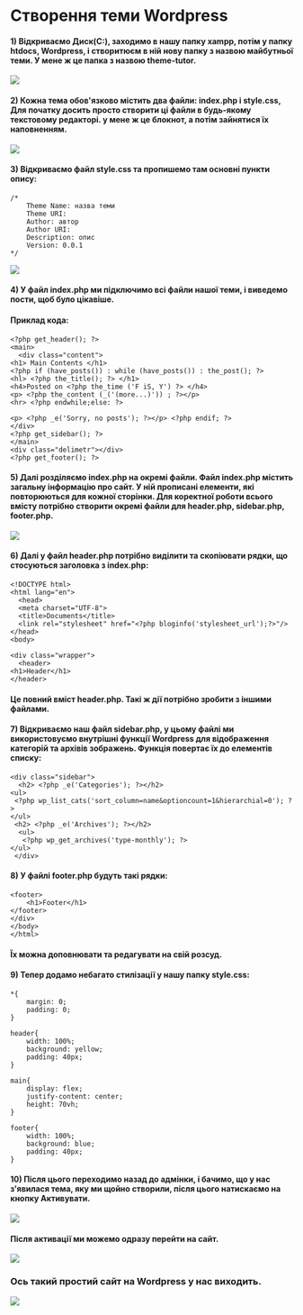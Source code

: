 # Створення теми Wordpress
#### 1) Відкриваємо Диск(С:), заходимо в нашу папку xampp, потім у папку htdocs, Wordpress, і створитюєм в ній нову папку з назвою майбутньої теми. У мене ж це папка з назвою theme-tutor.

![](https://github.com/ssonyau/Creating-a-Wordpress-Theme/blob/main/Screenshot%202023-04-17%20133319.png)

#### 2) Кожна тема обов'язково містить два файли: index.php і style.css, Для початку досить просто створити ці файли в будь-якому текстовому редакторі. у мене ж це блокнот, а потім зайнятися їх наповненням.

![](https://github.com/ssonyau/Creating-a-Wordpress-Theme/blob/main/Screenshot%202023-04-17%20140002.png)

#### 3) Відкриваємо файл style.css та пропишемо там основні пункти опису: 
```
/* 
    Theme Name: назва теми
    Theme URI: 
    Author: автор
    Author URI: 
    Description: опис
    Version: 0.0.1
*/
```
![](https://github.com/ssonyau/Creating-a-Wordpress-Theme/blob/main/Screenshot%202023-04-17%20140417.png)

#### 4) У файл index.php ми підключимо всі файли нашої теми, і виведемо пости, щоб було цікавіше.
#### Приклад кода: 
```
<?php get_header(); ?>
<main> 
  <div class="content">
<h1> Main Contents </h1>
<?php if (have_posts()) : while (have_posts()) : the_post(); ?>
<hl> <?php the_title(); ?> </h1>
<h4>Posted on <?php the_time ('F iS, Y') ?> </h4> 
<p> <?php the_content (_('(more...)')) ; ?></p>
<hr> <?php endwhile;else: ?>

<p> <?php _e('Sorry, no posts'); ?></p> <?php endif; ?>
</div>
<?php get_sidebar(); ?> 
</main> 
<div class="delimetr"></div> 
<?php get_footer(); ?>
```

#### 5) Далі розділяємо index.php на окремі файли. Файл index.php містить загальну інформацію про сайт. У ній прописані елементи, які повторюються для кожної сторінки. Для коректної роботи всього вмісту потрібно створити окремі файли для header.php, sidebar.php, footer.php. 

![](https://github.com/ssonyau/Creating-a-Wordpress-Theme/blob/main/Screenshot%202023-04-20%20115125.png)

#### 6) Далі у файл header.php потрібно виділити та скопіювати рядки, що стосуються заголовка з index.php:

```
<!DOCTYPE html>
<html lang="en">
  <head>
  <meta charset="UTF-8"> 
  <title>Documents</title>
  <link rel="stylesheet" href="<?php bloginfo('stylesheet_url');?>"/>
</head> 
<body>

<div class="wrapper"> 
  <header>
<h1>Header</h1> 
</header>
  ```
#### Це повний вміст header.php. Такі ж дії потрібно зробити з іншими файлами.

#### 7) Відкриваємо наш файл sidebar.php, у цьому файлі ми використовуємо внутрішні функції Wordpress для відображення категорій та архівів зображень. Функція повертає їх до елементів списку:
```
<div class="sidebar">
  <h2> <?php _e('Categories'); ?></h2>
<ul> 
 <?php wp_list_cats('sort_column=name&optioncount=1&hierarchial=0'); ?>
</ul>
 <h2> <?php _e('Archives'); ?></h2>
  <ul>
   <?php wp_get_archives('type-monthly'); ?>
</ul>
 </div>
 ```   
#### 8) У файлі footer.php будуть такі рядки:
```
<footer>
    <h1>Footer</h1>
</footer>
</div>
</body>
</html>
 ``` 
#### Їх можна доповнювати та редагувати на свій розсуд.

#### 9) Тепер додамо небагато стилізації у нашу папку style.css:
```
*{
    margin: 0;
    padding: 0;
}

header{
    width: 100%;
    background: yellow;
    padding: 40px;
}

main{
    display: flex;
    justify-content: center;
    height: 70vh;
}

footer{
    width: 100%;
    background: blue;
    padding: 40px;
}
```

#### 10) Після цього переходимо назад до адмінки, і бачимо, що у нас з'явилася тема, яку ми щойно створили, після цього натискаємо на кнопку Активувати.

![](https://github.com/ssonyau/Creating-a-Wordpress-Theme/blob/main/Screenshot%202023-04-20%20161235.png)
 
#### Після активації ми можемо одразу перейти на сайт.

![](https://github.com/ssonyau/Creating-a-Wordpress-Theme/blob/main/Screenshot%202023-04-20%20161300.png)

### Ось такий простий сайт на Wordpress у нас виходить.

![](https://github.com/ssonyau/Creating-a-Wordpress-Theme/blob/main/Screenshot%202023-04-20%20155533.png)
